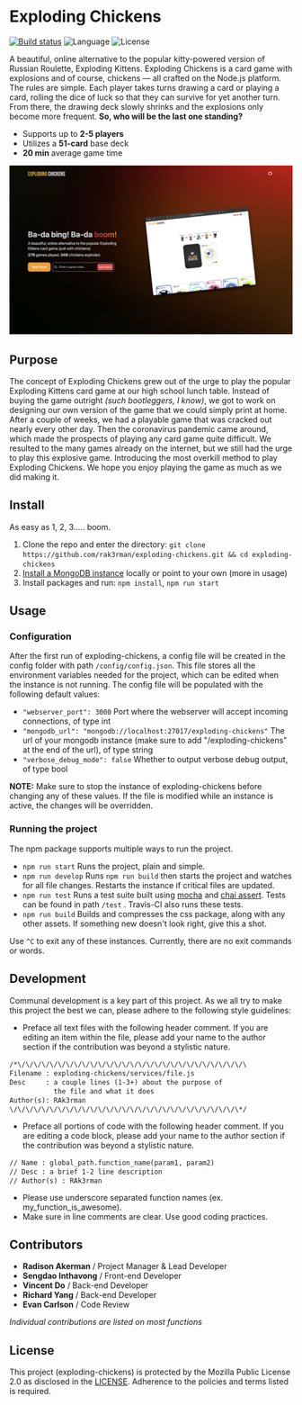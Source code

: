 # Exploding Chickens

[![Build status](https://travis-ci.org/RAK3RMAN/exploding-chickens.svg?branch=main)](https://travis-ci.org/RAK3RMAN/exploding-chickens) ![Language](https://img.shields.io/badge/Language-Node.js-informational.svg?style=flat) ![License](https://img.shields.io/badge/License-MPL2.0-red.svg)

A beautiful, online alternative to the popular kitty-powered version of Russian Roulette, Exploding Kittens. 
Exploding Chickens is a card game with explosions and of course, chickens — all crafted on the Node.js platform. 
The rules are simple. Each player takes turns drawing a card or playing a card, rolling the dice of luck so that they can survive for yet another turn. 
From there, the drawing deck slowly shrinks and the explosions only become more frequent. **So, who will be the last one standing?**

- Supports up to **2-5 players**
- Utilizes a **51-card** base deck
- **20 min** average game time

![Home UI](public/home_ui.png)

## Purpose
The concept of Exploding Chickens grew out of the urge to play the popular Exploding Kittens card game at our high school lunch table.
Instead of buying the game outright *(such bootleggers, I know)*, we got to work on designing our own version of the game that we could simply print at home.
After a couple of weeks, we had a playable game that was cracked out nearly every other day.
Then the coronavirus pandemic came around, which made the prospects of playing any card game quite difficult.
We resulted to the many games already on the internet, but we still had the urge to play this explosive game.
Introducing the most overkill method to play Exploding Chickens.
We hope you enjoy playing the game as much as we did making it.

## Install
As easy as 1, 2, 3..... boom.
1. Clone the repo and enter the directory: ``git clone https://github.com/rak3rman/exploding-chickens.git && cd exploding-chickens``
2. [Install a MongoDB instance](https://docs.mongodb.com/manual/installation/#mongodb-community-edition-installation-tutorials) locally or point to your own (more in usage)
3. Install packages and run: ``npm install``, ``npm run start``

## Usage
### Configuration
After the first run of exploding-chickens, a config file will be created in the config folder with path ``/config/config.json``. 
This file stores all the environment variables needed for the project, which can be edited when the instance is not running.
The config file will be populated with the following default values:
- ``"webserver_port": 3000`` Port where the webserver will accept incoming connections, of type int
- ``"mongodb_url": "mongodb://localhost:27017/exploding-chickens"`` The url of your mongodb instance (make sure to add "/exploding-chickens" at the end of the url), of type string
- ``"verbose_debug_mode": false`` Whether to output verbose debug output, of type bool

**NOTE:** Make sure to stop the instance of exploding-chickens before changing any of these values. If the file is modified while an instance is active, the changes will be overridden.

### Running the project
The npm package supports multiple ways to run the project.
- ``npm run start`` Runs the project, plain and simple.
- ``npm run develop`` Runs `npm run build` then starts the project and watches for all file changes. Restarts the instance if critical files are updated.
- ``npm run test`` Runs a test suite built using [mocha](https://mochajs.org/) and [chai assert](https://www.chaijs.com/api/assert/). Tests can be found in path ``/test`` . Travis-CI also runs these tests.
- ``npm run build`` Builds and compresses the css package, along with any other assets. If something new doesn't look right, give this a shot.

Use ``^C`` to exit any of these instances. Currently, there are no exit commands or words.

## Development
Communal development is a key part of this project.
As we all try to make this project the best we can, please adhere to the following style guidelines:
- Preface all text files with the following header comment. If you are editing an item within the file, please add your name to the author section if the contribution was beyond a stylistic nature.
```
/*\/\/\/\/\/\/\/\/\/\/\/\/\/\/\/\/\/\/\/\/\/\/\/\/\/\/\/\/\
Filename : exploding-chickens/services/file.js
Desc     : a couple lines (1-3+) about the purpose of
           the file and what it does
Author(s): RAk3rman
\/\/\/\/\/\/\/\/\/\/\/\/\/\/\/\/\/\/\/\/\/\/\/\/\/\/\/\/\*/
```
- Preface all portions of code with the following header comment. If you are editing a code block, please add your name to the author section if the contribution was beyond a stylistic nature.
```
// Name : global_path.function_name(param1, param2)
// Desc : a brief 1-2 line description
// Author(s) : RAk3rman
```
- Please use underscore separated function names (ex. my_function_is_awesome).
- Make sure in line comments are clear. Use good coding practices.

## Contributors
- **Radison Akerman** / Project Manager & Lead Developer
- **Sengdao Inthavong** / Front-end Developer
- **Vincent Do** / Back-end Developer
- **Richard Yang** / Back-end Developer
- **Evan Carlson** / Code Review

*Individual contributions are listed on most functions*
## License
This project (exploding-chickens) is protected by the Mozilla Public License 2.0 as disclosed in the [LICENSE](https://github.com/rak3rman/exploding-chickens/blob/main/LICENSE). Adherence to the policies and terms listed is required.
